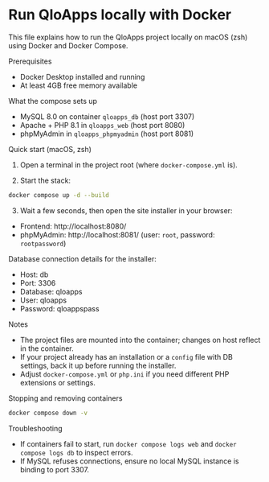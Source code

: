 # Run QloApps locally with Docker

This file explains how to run the QloApps project locally on macOS (zsh) using Docker and Docker Compose.

Prerequisites
- Docker Desktop installed and running
- At least 4GB free memory available

What the compose sets up
- MySQL 8.0 on container `qloapps_db` (host port 3307)
- Apache + PHP 8.1 in `qloapps_web` (host port 8080)
- phpMyAdmin in `qloapps_phpmyadmin` (host port 8081)

Quick start (macOS, zsh)

1. Open a terminal in the project root (where `docker-compose.yml` is).

2. Start the stack:

```bash
docker compose up -d --build
```

3. Wait a few seconds, then open the site installer in your browser:

- Frontend: http://localhost:8080/
- phpMyAdmin: http://localhost:8081/ (user: `root`, password: `rootpassword`)

Database connection details for the installer:

- Host: db
- Port: 3306
- Database: qloapps
- User: qloapps
- Password: qloappspass

Notes
- The project files are mounted into the container; changes on host reflect in the container.
- If your project already has an installation or a `config` file with DB settings, back it up before running the installer.
- Adjust `docker-compose.yml` or `php.ini` if you need different PHP extensions or settings.

Stopping and removing containers

```bash
docker compose down -v
```

Troubleshooting
- If containers fail to start, run `docker compose logs web` and `docker compose logs db` to inspect errors.
- If MySQL refuses connections, ensure no local MySQL instance is binding to port 3307.
